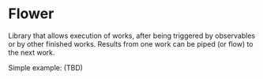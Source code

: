 Flower
======

Library that allows execution of works, after being triggered by observables or by other finished works.
Results from one work can be piped (or flow) to the next work.

Simple example: (TBD)
